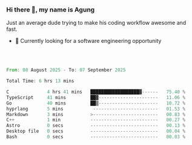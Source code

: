 ### Hi there 👋, my name is Agung
Just an average dude trying to make his coding workflow awesome and fast.

<!--
**agungfir98/agungfir98** is a ✨ _special_ ✨ repository because its `README.md` (this file) appears on your GitHub profile.
-->

- 🔭 Currently looking for a software engineering opportunity
<br/>
<br/>
<!--START_SECTION:waka-->

```rust
From: 08 August 2025 - To: 07 September 2025

Total Time: 6 hrs 13 mins

C              4 hrs 41 mins   ██████████████████▓------   75.40 %
TypeScript     41 mins         ██▓----------------------   11.06 %
Go             40 mins         ██▒----------------------   10.72 %
hyprlang       5 mins           ------------------------   01.53 %
Markdown       3 mins          >------------------------   00.83 %
C++            1 min           -------------------------   00.27 %
Astro          0 secs          -------------------------   00.13 %
Desktop file   0 secs          -------------------------   00.04 %
Bash           0 secs          -------------------------   00.03 %
```

<!--END_SECTION:waka-->
